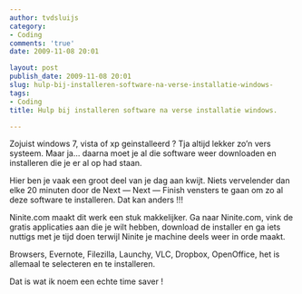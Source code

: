 ```yaml
---
author: tvdsluijs
category:
- Coding
comments: 'true'
date: 2009-11-08 20:01

layout: post
publish_date: 2009-11-08 20:01
slug: hulp-bij-installeren-software-na-verse-installatie-windows-
tags:
- Coding
title: Hulp bij installeren software na verse installatie windows.

---
```

Zojuist windows 7, vista of xp geinstalleerd ? Tja altijd lekker zo’n vers
systeem. Maar ja… daarna moet je al die software weer downloaden en
installeren die je er al op had staan.  
  
Hier ben je vaak een groot deel van je dag aan kwijt. Niets vervelender dan
elke 20 minuten door de Next — Next — Finish vensters te gaan om zo al deze
software te installeren. Dat kan anders !!!  
  
Ninite.com maakt dit werk een stuk makkelijker. Ga naar Ninite.com, vink de
gratis applicaties aan die je wilt hebben, download de installer en ga iets
nuttigs met je tijd doen terwijl Ninite je machine deels weer in orde maakt.  
  
Browsers, Evernote, Filezilla, Launchy, VLC, Dropbox, OpenOffice, het is
allemaal te selecteren en te installeren.  
  
Dat is wat ik noem een echte time saver !

